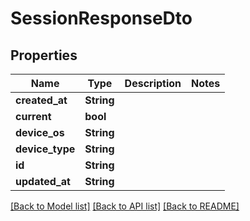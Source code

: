 # SessionResponseDto

## Properties

Name | Type | Description | Notes
------------ | ------------- | ------------- | -------------
**created_at** | **String** |  | 
**current** | **bool** |  | 
**device_os** | **String** |  | 
**device_type** | **String** |  | 
**id** | **String** |  | 
**updated_at** | **String** |  | 

[[Back to Model list]](../README.md#documentation-for-models) [[Back to API list]](../README.md#documentation-for-api-endpoints) [[Back to README]](../README.md)


